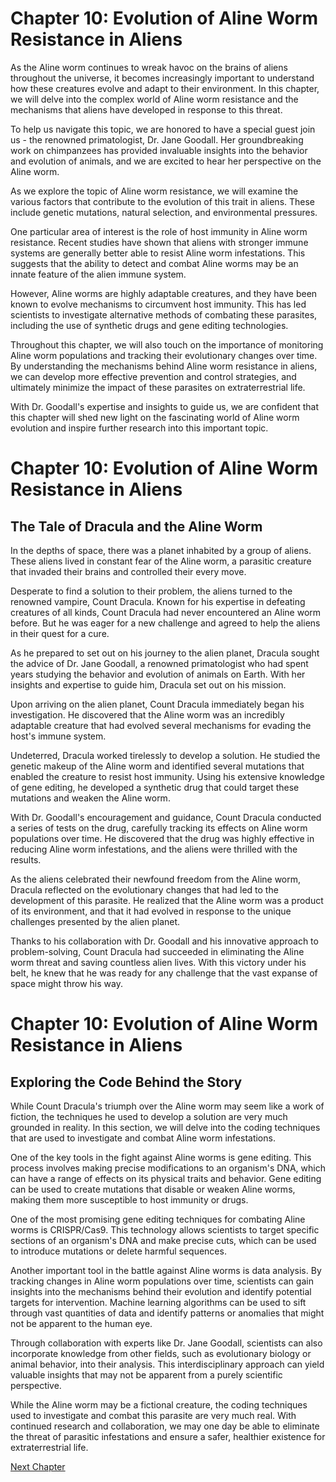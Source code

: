 # Chapter 10: Evolution of Aline Worm Resistance in Aliens

As the Aline worm continues to wreak havoc on the brains of aliens throughout the universe, it becomes increasingly important to understand how these creatures evolve and adapt to their environment. In this chapter, we will delve into the complex world of Aline worm resistance and the mechanisms that aliens have developed in response to this threat.

To help us navigate this topic, we are honored to have a special guest join us - the renowned primatologist, Dr. Jane Goodall. Her groundbreaking work on chimpanzees has provided invaluable insights into the behavior and evolution of animals, and we are excited to hear her perspective on the Aline worm.

As we explore the topic of Aline worm resistance, we will examine the various factors that contribute to the evolution of this trait in aliens. These include genetic mutations, natural selection, and environmental pressures.

One particular area of interest is the role of host immunity in Aline worm resistance. Recent studies have shown that aliens with stronger immune systems are generally better able to resist Aline worm infestations. This suggests that the ability to detect and combat Aline worms may be an innate feature of the alien immune system.

However, Aline worms are highly adaptable creatures, and they have been known to evolve mechanisms to circumvent host immunity. This has led scientists to investigate alternative methods of combating these parasites, including the use of synthetic drugs and gene editing technologies.

Throughout this chapter, we will also touch on the importance of monitoring Aline worm populations and tracking their evolutionary changes over time. By understanding the mechanisms behind Aline worm resistance in aliens, we can develop more effective prevention and control strategies, and ultimately minimize the impact of these parasites on extraterrestrial life.

With Dr. Goodall's expertise and insights to guide us, we are confident that this chapter will shed new light on the fascinating world of Aline worm evolution and inspire further research into this important topic.
# Chapter 10: Evolution of Aline Worm Resistance in Aliens

## The Tale of Dracula and the Aline Worm

In the depths of space, there was a planet inhabited by a group of aliens. These aliens lived in constant fear of the Aline worm, a parasitic creature that invaded their brains and controlled their every move.

Desperate to find a solution to their problem, the aliens turned to the renowned vampire, Count Dracula. Known for his expertise in defeating creatures of all kinds, Count Dracula had never encountered an Aline worm before. But he was eager for a new challenge and agreed to help the aliens in their quest for a cure.

As he prepared to set out on his journey to the alien planet, Dracula sought the advice of Dr. Jane Goodall, a renowned primatologist who had spent years studying the behavior and evolution of animals on Earth. With her insights and expertise to guide him, Dracula set out on his mission.

Upon arriving on the alien planet, Count Dracula immediately began his investigation. He discovered that the Aline worm was an incredibly adaptable creature that had evolved several mechanisms for evading the host's immune system.

Undeterred, Dracula worked tirelessly to develop a solution. He studied the genetic makeup of the Aline worm and identified several mutations that enabled the creature to resist host immunity. Using his extensive knowledge of gene editing, he developed a synthetic drug that could target these mutations and weaken the Aline worm.

With Dr. Goodall's encouragement and guidance, Count Dracula conducted a series of tests on the drug, carefully tracking its effects on Aline worm populations over time. He discovered that the drug was highly effective in reducing Aline worm infestations, and the aliens were thrilled with the results.

As the aliens celebrated their newfound freedom from the Aline worm, Dracula reflected on the evolutionary changes that had led to the development of this parasite. He realized that the Aline worm was a product of its environment, and that it had evolved in response to the unique challenges presented by the alien planet.

Thanks to his collaboration with Dr. Goodall and his innovative approach to problem-solving, Count Dracula had succeeded in eliminating the Aline worm threat and saving countless alien lives. With this victory under his belt, he knew that he was ready for any challenge that the vast expanse of space might throw his way.
# Chapter 10: Evolution of Aline Worm Resistance in Aliens

## Exploring the Code Behind the Story

While Count Dracula's triumph over the Aline worm may seem like a work of fiction, the techniques he used to develop a solution are very much grounded in reality. In this section, we will delve into the coding techniques that are used to investigate and combat Aline worm infestations.

One of the key tools in the fight against Aline worms is gene editing. This process involves making precise modifications to an organism's DNA, which can have a range of effects on its physical traits and behavior. Gene editing can be used to create mutations that disable or weaken Aline worms, making them more susceptible to host immunity or drugs.

One of the most promising gene editing techniques for combating Aline worms is CRISPR/Cas9. This technology allows scientists to target specific sections of an organism's DNA and make precise cuts, which can be used to introduce mutations or delete harmful sequences. 

Another important tool in the battle against Aline worms is data analysis. By tracking changes in Aline worm populations over time, scientists can gain insights into the mechanisms behind their evolution and identify potential targets for intervention. Machine learning algorithms can be used to sift through vast quantities of data and identify patterns or anomalies that might not be apparent to the human eye.

Through collaboration with experts like Dr. Jane Goodall, scientists can also incorporate knowledge from other fields, such as evolutionary biology or animal behavior, into their analysis. This interdisciplinary approach can yield valuable insights that may not be apparent from a purely scientific perspective.

While the Aline worm may be a fictional creature, the coding techniques used to investigate and combat this parasite are very much real. With continued research and collaboration, we may one day be able to eliminate the threat of parasitic infestations and ensure a safer, healthier existence for extraterrestrial life.


[Next Chapter](11_Chapter11.md)